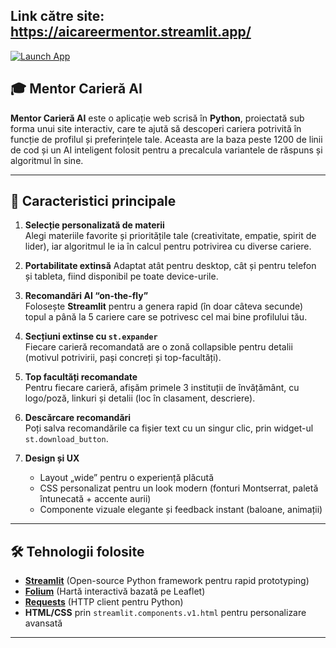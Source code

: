 ## Link către site: https://aicareermentor.streamlit.app/
[![Launch App](https://img.shields.io/badge/🔗-Live%20Demo-blue)](https://aicareermentor.streamlit.app/)

## 🎓 Mentor Carieră AI

**Mentor Carieră AI** este o aplicație web scrisă în **Python**, proiectată sub forma unui site interactiv, care te ajută să descoperi cariera potrivită în funcție de profilul și preferințele tale. Aceasta are la baza peste 1200 de linii de cod și un AI inteligent folosit pentru a precalcula variantele de răspuns și algoritmul în sine.

---

## 🔑 Caracteristici principale

1. **Selecție personalizată de materii**  
   Alegi materiile favorite și prioritățile tale (creativitate, empatie, spirit de lider), iar algoritmul le ia în calcul pentru potrivirea cu diverse cariere.  

2. **Portabilitate extinsă**
   Adaptat atât pentru desktop, cât și pentru telefon și tableta, fiind disponibil pe toate device-urile.

3. **Recomandări AI “on-the-fly”**  
   Folosește **Streamlit** pentru a genera rapid (în doar câteva secunde) topul a până la 5 cariere care se potrivesc cel mai bine profilului tău.

4. **Secțiuni extinse cu `st.expander`**  
   Fiecare carieră recomandată are o zonă collapsible pentru detalii (motivul potrivirii, pași concreți și top-facultăți).

5. **Top facultăți recomandate**  
   Pentru fiecare carieră, afișăm primele 3 instituții de învățământ, cu logo/poză, linkuri și detalii (loc în clasament, descriere).

6. **Descărcare recomandări**  
   Poți salva recomandările ca fișier text cu un singur clic, prin widget-ul `st.download_button`.

7. **Design și UX**  
   - Layout „wide” pentru o experiență plăcută  
   - CSS personalizat pentru un look modern (fonturi Montserrat, paletă întunecată + accente aurii)  
   - Componente vizuale elegante și feedback instant (baloane, animații)

---

## 🛠️ Tehnologii folosite

- **[Streamlit](https://pypi.org/project/streamlit/)** (Open-source Python framework pentru rapid prototyping) 
- **[Folium](https://python-visualization.github.io/folium/)** (Hartă interactivă bazată pe Leaflet)
- **[Requests](https://en.wikipedia.org/wiki/Requests_(software))** (HTTP client pentru Python)
- **HTML/CSS** prin `streamlit.components.v1.html` pentru personalizare avansată

---